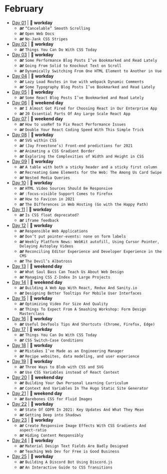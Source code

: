 # February

- [Day 01](02-01-2021.md) | :construction_worker: **workday**
  - **ar** `“Cancelable” Smooth Scrolling`
  - **ar** `Open Web Docs`
  - **ar** `No-Jank CSS Stripes`
- [Day 02](02-02-2021.md) | :construction_worker: **workday**
  - **ar** `Things You Can Do With CSS Today`
- [Day 03](02-03-2021.md) | :construction_worker: **workday**
  - **ar** `Some Performance Blog Posts I’ve Bookmarked and Read Lately`
  - **ar** `Going From Solid to Knockout Text on Scroll`
  - **ar** `Dynamically Switching From One HTML Element to Another in Vue`
- [Day 04](02-04-2021.md) | :construction_worker: **workday**
  - **ar** `Lazy Load Routes in Vue with webpack Dynamic Comments`
  - **ar** `Some Typography Blog Posts I’ve Bookmarked and Read Lately`
- [Day 05](02-05-2021.md) | :construction_worker: **workday**
  - **ar** `Some React Blog Posts I’ve Bookmarked and Read Lately`
- [Day 06](02-06-2021.md) | :sunrise_over_mountains: **weekend day**
  - **ar** `I Almost Got Fired for Choosing React in Our Enterprise App`
  - **ar** `20 Essential Parts Of Any Large Scale React App`
- [Day 07](02-07-2021.md) | :sunrise_over_mountains: **weekend day**
  - **ar** `How to useRef to Fix React Performance Issues`
  - **ar** `Double Your React Coding Speed With This Simple Trick`
- [Day 08](02-08-2021.md) | :construction_worker: **workday**
  - **ar** `SVG within CSS`
  - **ar** `(Jay Freestone’s) Front-end predictions for 2021`
  - **ar** `Animating a CSS Gradient Border`
  - **ar** `Exploring the Complexities of Width and Height in CSS`
- [Day 09](02-09-2021.md) | :construction_worker: **workday**
  - **ar** `A table with both a sticky header and a sticky first column`
  - **ar** `Recreating Game Elements for the Web: The Among Us Card Swipe`
  - **ar** `Nested Media Queries`
- [Day 10](02-10-2021.md) | :construction_worker: **workday**
  - **ar** `HTML Video Sources Should Be Responsive`
  - **ar** `:focus-visible Support Comes to Firefox`
  - **ar** `How to Favicon in 2021`
  - **ar** `The Differences in Web Hosting (Go with the Happy Path)`
- [Day 11](02-11-2021.md) | :construction_worker: **workday**
  - **ar** `Is CSS float deprecated?`
  - **ar** `iframe feedback`
- [Day 12](02-12-2021.md) | :construction_worker: **workday**
  - **ar** `Responsible Web Applications`
  - **ar** `Don’t put pointer-events: none on form labels`
  - **ar** `Weekly Platform News: WebKit autofill, Using Cursor Pointer, Delaying Autoplay Videos`
  - **ar** `Reconciling Editor Experience and Developer Experience in the CMS`
  - **ar** `The Devil’s Albatross`
- [Day 13](02-13-2021.md) | :sunrise_over_mountains: **weekend day**
  - **ar** `What Saul Bass Can Teach Us About Web Design`
  - **ar** `Managing CSS Z-Index In Large Projects`
- [Day 14](02-14-2021.md) | :sunrise_over_mountains: **weekend day**
  - **ar** `Building A Web App With React, Redux And Sanity.io`
  - **ar** `Designing Better Tooltips For Mobile User Interfaces`
- [Day 15](02-15-2021.md) | :construction_worker: **workday**
  - **ar** `Optimizing Video For Size And Quality`
  - **ar** `Things To Expect From A Smashing Workshop: Form Design Masterclass`
- [Day 16](02-16-2021.md) | :construction_worker: **workday**
  - **ar** `Useful DevTools Tips And Shortcuts (Chrome, Firefox, Edge)`
- [Day 17](02-17-2021.md) | :construction_worker: **workday**
  - **ar** `Things You Can Do With CSS Today`
  - **ar** `CSS Switch-Case Conditions`
- [Day 18](02-18-2021.md) | :construction_worker: **workday**
  - **ar** `Mistakes I’ve Made as an Engineering Manager`
  - **ar** `Recipe websites, data modeling, and user experience`
- [Day 19](02-19-2021.md) | :construction_worker: **workday**
  - **ar** `Three Ways to Blob with CSS and SVG`
  - **ar** `Use CSS Variables instead of React Context`
- [Day 20](02-20-2021.md) | :sunrise_over_mountains: **weekend day**
  - **ar** `Building Your Own Personal Learning Curriculum`
  - **ar** `Context And Variables In The Hugo Static Site Generator`
- [Day 21](02-21-2021.md) | :sunrise_over_mountains: **weekend day**
  - **ar** `Barebones CSS for Fluid Images`
- [Day 22](02-22-2021.md) | :construction_worker: **workday**
  - **ar** `State Of GDPR In 2021: Key Updates And What They Mean`
  - **ar** `Getting Deep into Shadows`
- [Day 23](02-23-2021.md) | :construction_worker: **workday**
  - **ar** `Create Responsive Image Effects With CSS Gradients And aspect-ratio`
  - **ar** `Hiding Content Responsibly`
- [Day 24](02-24-2021.md) | :construction_worker: **workday**
  - **ar** `Material Design Text Fields Are Badly Designed`
  - **ar** `Teaching Web Dev for Free is Good Business`
- [Day 25](02-25-2021.md) | :construction_worker: **workday**
  - **ar** `Building A Discord Bot Using Discord.js`
  - **ar** `An Interactive Guide to CSS Transitions`
